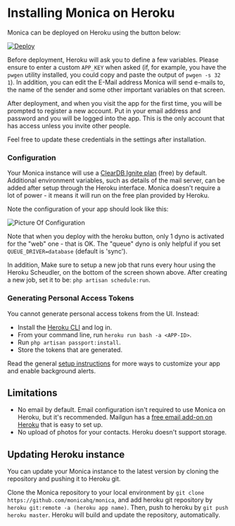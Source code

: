 # Installing Monica on Heroku

Monica can be deployed on Heroku using the button below:

[![Deploy](https://www.herokucdn.com/deploy/button.svg)](https://heroku.com/deploy?template=https://github.com/monicahq/monica/tree/master)

Before deployment, Heroku will ask you to define a few variables.
Please ensure to enter a custom `APP_KEY` when asked (if, for example, you have the `pwgen` utility installed, you could copy and paste the output of `pwgen -s 32 1`).
In addition, you can edit the E-Mail address Monica will send e-mails to, the name of the sender and some other important variables on that screen.

After deployment, and when you visit the app for the first time, you will be prompted to register a new account. Put in your email address and password and you will be logged into the app. This is the only account that has access unless you invite other people.

Feel free to update these credentials in the settings after installation.

### Configuration 

Your Monica instance will use a [ClearDB Ignite plan](https://elements.heroku.com/addons/cleardb) (free) by default. Additional environment variables, such as details of the mail server, can be added after setup through the Heroku interface.
Monica doesn't require a lot of power - it means it will run on the free plan provided by Heroku. 

Note the configuration of your app should look like this:

![Picture Of Configuration](https://user-images.githubusercontent.com/25419741/45253146-9f904800-b362-11e8-916b-8980fc2a83d8.png)

Note that when you deploy with the heroku button, only 1 dyno is activated for the "web" one - that is OK.
The "queue" dyno is only helpful if you set `QUEUE_DRIVER=database` (default is 'sync').

In addition, Make sure to setup a new job that runs every hour using the Heroku Scheudler, on the bottom of the screen shown above. After creating a new job, set it to be: `php artisan schedule:run`.

### Generating Personal Access Tokens

You cannot generate personal access tokens from the UI. Instead:

* Install the [Heroku CLI](https://devcenter.heroku.com/categories/command-line) and log in.
* From your command line, run `heroku run bash -a <APP-ID>`.
* Run `php artisan passport:install`.
* Store the tokens that are generated.

Read the general [setup instructions](https://github.com/monicahq/monica/blob/master/docs/installation/generic.md#3-configure-monica) for more ways to customize your app and enable background alerts.

## Limitations

* No email by default. Email configuration isn't required to use Monica on Heroku, but it's recommended. Mailgun has a [free email add-on on Heroku](https://elements.heroku.com/addons/mailgun) that is easy to set up.
* No upload of photos for your contacts. Heroku doesn't support storage.

## Updating Heroku instance

You can update your Monica instance to the latest version by cloning the repository and pushing it to Heroku git.

Clone the Monica repository to your local environment by `git clone https://github.com/monicahq/monica`, and add heroku git repository by `heroku git:remote -a (heroku app name)`. Then, push to heroku by `git push heroku master`. Heroku will build and update the repository, automatically.
